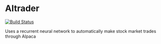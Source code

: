 # AItrader
[![Build Status](https://travis-ci.com/username/projectname.svg?branch=master)](https://travis-ci.com/username/projectname)

Uses a recurrent neural network to automatically make stock market trades through Alpaca
